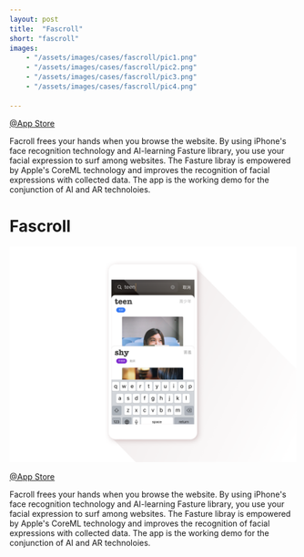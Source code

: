 ```yaml
---
layout: post
title:  "Fascroll"
short: "fascroll"
images: 
    - "/assets/images/cases/fascroll/pic1.png"
    - "/assets/images/cases/fascroll/pic2.png"
    - "/assets/images/cases/fascroll/pic3.png"
    - "/assets/images/cases/fascroll/pic4.png"

---
```

[@App Store](https://apps.apple.com/app/fascroll/id1443704703)

Facroll frees your hands when you browse the website. By using iPhone's face recognition technology and AI-learning Fasture library, you use your facial expression to surf among websites. The Fasture libray is empowered by Apple's CoreML technology and improves the recognition of facial expressions with collected data. The app is the working demo for the conjunction of AI and AR technoloies.

<!--more-->
# Fascroll

![Web surfing with your face](/assets/images/cases/woca/pic1.png)

[@App Store](https://apps.apple.com/app/fascroll/id1443704703)

Facroll frees your hands when you browse the website. By using iPhone's face recognition technology and AI-learning Fasture library, you use your facial expression to surf among websites. The Fasture libray is empowered by Apple's CoreML technology and improves the recognition of facial expressions with collected data. The app is the working demo for the conjunction of AI and AR technoloies.